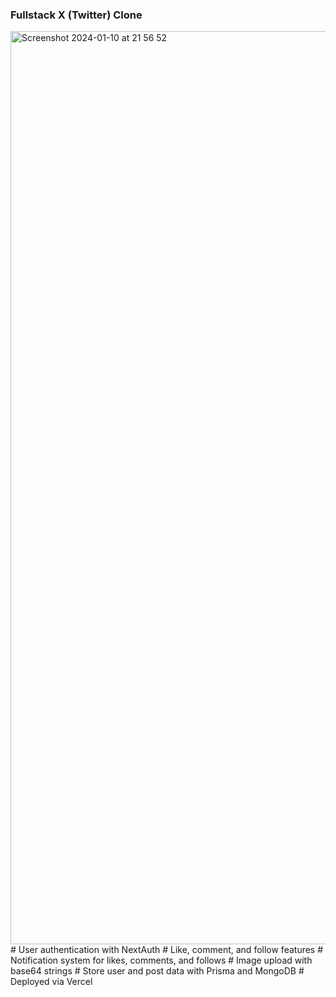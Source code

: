 ### Fullstack X (Twitter) Clone
<img width="1461" alt="Screenshot 2024-01-10 at 21 56 52" src="https://github.com/adam-gill/twitter-clone/assets/110919227/d434297a-fd51-4c7a-8dc0-7859b0b6b4e7">
# User authentication with NextAuth
# Like, comment, and follow features
# Notification system for likes, comments, and follows
# Image upload with base64 strings
# Store user and post data with Prisma and MongoDB
# Deployed via Vercel
